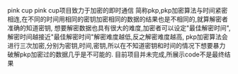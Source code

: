 pink cup
pink cup项目致力于加密的即时通信
简称pkp,pkp加密算法与时间紧密相连,在不同的时间用相同的密钥加密相同的数据的结果也是不相同的,就算解密者准确的知道密钥,
想要解密数据也具有很大的难度,加密者可以设定"最佳解密时间",解密时间越接近"最佳解密时间"解密难度越低,反之解密难度越高,
pkp加密算法会进行三次加密,分别为密钥,时间,密钥,所以在不知道密钥和时间的情况下想要暴力破解pkp加密过的数据几乎是不可能的.
目前项目并未完成,所展示code不是最终结果
